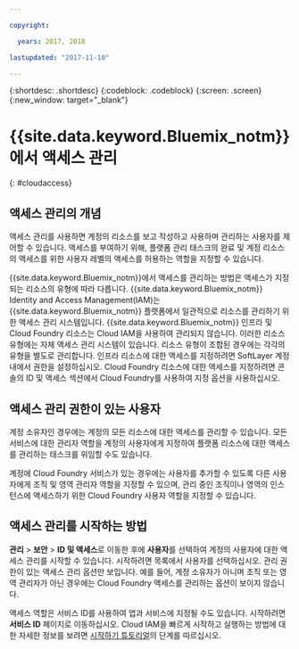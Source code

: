 ```yaml
---

copyright:

  years: 2017, 2018

lastupdated: "2017-11-10"

---
```


{:shortdesc: .shortdesc}
{:codeblock: .codeblock}
{:screen: .screen}
{:new_window: target="_blank"}

# {{site.data.keyword.Bluemix_notm}}에서 액세스 관리
{: #cloudaccess}

## 액세스 관리의 개념

액세스 관리를 사용하면 계정의 리소스를 보고 작성하고 사용하며 관리하는 사용자를 제어할 수 있습니다. 액세스를 부여하기 위해, 플랫폼 관리 태스크의 완료 및 계정 리소스의 액세스를 위한 사용자 레벨의 액세스를 허용하는 역할을 지정할 수 있습니다.

{{site.data.keyword.Bluemix_notm}}에서 액세스를 관리하는 방법은 액세스가 지정되는 리소스의 유형에 따라 다릅니다. {{site.data.keyword.Bluemix_notm}} Identity and Access Management(IAM)는 {{site.data.keyword.Bluemix_notm}} 플랫폼에서 일관적으로 리소스를 관리하기 위한 액세스 관리 시스템입니다. {{site.data.keyword.Bluemix_notm}} 인프라 및 Cloud Foundry 리소스는 Cloud IAM을 사용하여 관리되지 않습니다. 이러한 리소스 유형에는 자체 액세스 관리 시스템이 있습니다. 리소스 유형이 조합된 경우에는 각각의 유형을 별도로 관리합니다. 인프라 리소스에 대한 액세스를 지정하려면 SoftLayer 계정 내에서 권한을 설정하십시오. Cloud Foundry 리소스에 대한 액세스를 지정하려면 콘솔의 ID 및 액세스 섹션에서 Cloud Foundry를 사용하여 지정 옵션을 사용하십시오.

## 액세스 관리 권한이 있는 사용자

계정 소유자인 경우에는 계정의 모든 리소스에 대한 액세스를 관리할 수 있습니다. 모든 서비스에 대한 관리자 역할을 계정의 사용자에게 지정하여 플랫폼 리소스에 대한 액세스를 관리하는 태스크를 위임할 수도 있습니다.

계정에 Cloud Foundry 서비스가 있는 경우에는 사용자를 추가할 수 있도록 다른 사용자에게 조직 및 영역 관리자 역할을 지정할 수 있으며, 관리 중인 조직이나 영역의 인스턴스에 액세스하기 위한 Cloud Foundry 사용자 역할을 지정할 수 있습니다.


## 액세스 관리를 시작하는 방법

**관리** &gt; **보안** &gt; **ID 및 액세스**로 이동한 후에 **사용자**를 선택하여 계정의 사용자에 대한 액세스 관리를 시작할 수 있습니다. 시작하려면 목록에서 사용자를 선택하십시오. 관리 권한이 있는 액세스 관리 옵션만 보입니다. 예를 들어, 계정 소유자가 아니며 조직 또는 영역 관리자가 아닌 경우에는 Cloud Foundry 액세스를 관리하는 옵션이 보이지 않습니다.

액세스 역할은 서비스 ID를 사용하여 앱과 서비스에 지정될 수도 있습니다. 시작하려면 **서비스 ID** 페이지로 이동하십시오. Cloud IAM을 빠르게 시작하고 실행하는 방법에 대한 자세한 정보를 보려면 [시작하기 튜토리얼](/docs/iam/quickstart.html#iambestpractice)의 단계를 따르십시오.
